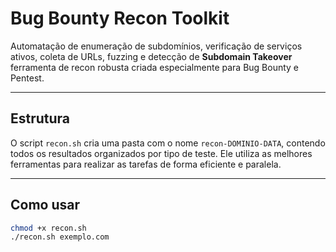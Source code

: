 #  Bug Bounty Recon Toolkit

Automatação de enumeração de subdomínios, verificação de serviços ativos, coleta de URLs, fuzzing e detecção de **Subdomain Takeover** ferramenta de recon robusta criada especialmente para Bug Bounty e Pentest.

---

##  Estrutura

O script `recon.sh` cria uma pasta com o nome `recon-DOMINIO-DATA`, contendo todos os resultados organizados por tipo de teste. Ele utiliza as melhores ferramentas para realizar as tarefas de forma eficiente e paralela.

---

## Como usar

```bash
chmod +x recon.sh
./recon.sh exemplo.com

